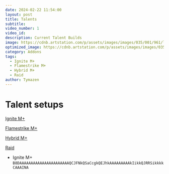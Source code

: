 ```yaml
---
date: 2024-02-22 11:54:00
layout: post
title: Talents
subtitle:
video_number: 1
video_id:
description: Current Talent Builds
image: https://cdnb.artstation.com/p/assets/images/images/035/001/961/large/istvan-danyi-firemage-2500.jpg?1613835891
optimized_image: https://cdnb.artstation.com/p/assets/images/images/035/001/961/large/istvan-danyi-firemage-2500.jpg?1613835891
category: Addons
tags:
  - Ignite M+
  - Flamestrike M+
  - Hybrid M+
  - Raid
author: Tymazen
---
```

# Talent setups

<a href="https://www.wowhead.com/talent-calc/mage/fire/DAPFYElYQQEQVIkQVUBUNVVRCIVFVEVQZECBA">Ignite M+</a>

<a href="https://www.wowhead.com/talent-calc/mage/fire/DAPFYElYQQEQVIkQVUBUNVVRSJUVUURAZEBQ">Flamestrike M+</a>

<a href="https://www.wowhead.com/talent-calc/mage/fire/DAPFYElYQQEQVIkQVUBUNVVRSJERVEVQZEBE">Hybrid M+</a>

<a href="https://www.wowhead.com/talent-calc/mage/fire/DAPFYAlYQQUQUYkQVUBUNVVRGYFBVERVYEBA">Raid</a>

- Ignite M+
`B8DAAAAAAAAAAAAAAAAAAAAAAQCJFNkQSaCcgkQEJhkAAAAAAAAAkIikkQJRRSikkkkCAAAINA`
<object data="https://www.wowhead.com/talent-calc/mage/fire/DAPFYElYQQEQVIkQVUBUNVVRCIVFVEVQZECBA" width="100%" height="100%">
</object>
